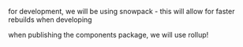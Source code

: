 for development, we will be using snowpack
    - this will allow for faster rebuilds when developing


when publishing the components package, we will use rollup!

